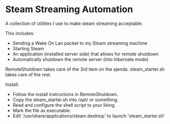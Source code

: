 Steam Streaming Automation
==========================

A collection of utilities I use to make steam streaming acceptable.

This includes:

  * Sending a Wake On Lan packet to my Steam streaming machine
  * Starting Steam
  * An application (installed server side) that allows for remote shutdown
  * Automatically shutdown the remote server (into hibernate mode)

RemoteShutdown takes care of the 3rd item on the ajenda. 
steam_starter.sh takes care of the rest. 


Install:

  * Follow the install instructions in RemoteShutdown.
  * Copy the steam_starter.sh into /opt/ or something.
  * Read and configure the shell script to your liking.
  * Mark the file as executable. 
  * Edit '/usr/share/applications/steam.desktop' to launch 'steam_starter.sh'
